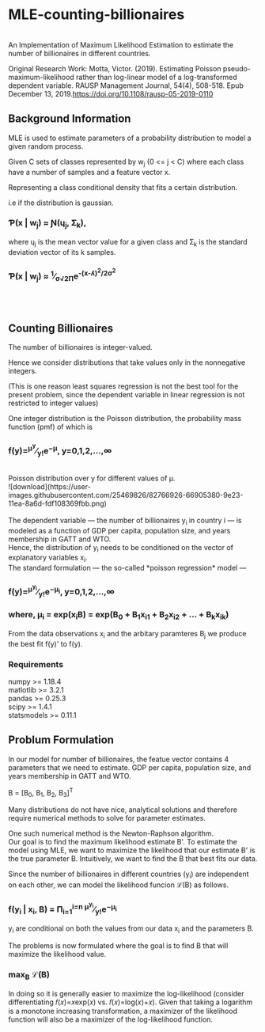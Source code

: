 # MLE-counting-billionaires
</br>
An Implementation of Maximum Likelihood Estimation to estimate the number of billionaires in different countries.

Original Research Work: Motta, Victor. (2019). Estimating Poisson pseudo-maximum-likelihood rather than log-linear model of a log-transformed dependent variable. RAUSP Management Journal, 54(4), 508-518. Epub December 13, 2019.https://doi.org/10.1108/rausp-05-2019-0110
</br>
## Background Information
MLE is used to estimate parameters of a probability distribution to model a given random process.

Given C sets of classes represented by w<sub>j</sub> (0 <= j < C) where each class have a number of samples and a feature vector x.

Representing a class conditional density that fits a certain distribution.

i.e if the distribution is gaussian.
</br>
### &#420;(x | w<sub>j</sub>) &asymp; &#413;(&#613;<sub>j</sub>, &#425;<sub>k</sub>),
where &#613;<sub>j</sub> is the mean vector value for a given class and &#425;<sub>k</sub> is the standard deviation vector of its k samples.

### &#420;(x | w<sub>j</sub>) &asymp; <sup>1</sup>&frasl;<sub>&sigma;&#8730;2&Pi;</sub>e<sup>-(x-&#654;)<sup>2</sup>/2&sigma;<sup>2</sup></sup>

</br>
</br>

## Counting Billionaires
The number of billionaires is integer-valued.

Hence we consider distributions that take values only in the nonnegative integers.

(This is one reason least squares regression is not the best tool for the present problem, since the dependent variable in linear regression is not restricted to integer values)

One integer distribution is the Poisson distribution, the probability mass function (pmf) of which is
</br>

### f(y)=<sup>μ<sup>y</sup></sup>&frasl;<sub>y!</sub>e<sup>−μ</sup>,     y=0,1,2,…,∞

</br>
Poisson distribution over y for different values of μ.
</br>
![download](https://user-images.githubusercontent.com/25469826/82766926-66905380-9e23-11ea-8a6d-fdf108369fbb.png)
</br>
</br>
The dependent variable — the number of billionaires y<sub>i</sub> in country i — is modeled as a function of GDP per capita, population size, and years membership in GATT and WTO.
</br>
Hence, the distribution of y<sub>i</sub> needs to be conditioned on the vector of explanatory variables x<sub>i</sub>.
</br>
The standard formulation — the so-called *poisson regression* model —

### f(y)=<sup>μ<sup>y<sub>i</sub></sup></sup>&frasl;<sub>y!</sub>e<sup>−μ<sub>i</sub></sup>,                 y=0,1,2,…,∞
### where, μ<sub>i</sub> = exp(x<sub>i</sub>B) = exp(B<sub>0</sub> + B<sub>1</sub>x<sub>i1</sub> + B<sub>2</sub>x<sub>i2</sub> + ... + B<sub>k</sub>x<sub>ik</sub>)

From the data observations x<sub>i</sub> and the arbitary paramteres B<sub>j</sub> we produce the best fit f(y)' to f(y).

### Requirements
numpy >= 1.18.4 </br>
matlotlib >= 3.2.1 </br>
pandas >= 0.25.3 </br>
scipy >= 1.4.1 </br>
statsmodels >= 0.11.1 </br>

## Problum Formulation
In our model for number of billionaires, the featue vector contains 4 parameters that we need to estimate.
GDP per capita, population size, and years membership in GATT and WTO.

B = [B<sub>0</sub>,  B<sub>1</sub>,  B<sub>2</sub>,  B<sub>3</sub>]<sup>T<sup>

Many distributions do not have nice, analytical solutions and therefore require numerical methods to solve for parameter estimates.

One such numerical method is the Newton-Raphson algorithm. </br>
Our goal is to find the maximum likelihood estimate B'. </b>
To estimate the model using MLE, we want to maximize the likelihood that our estimate B' is the true parameter B.
Intuitively, we want to find the B that best fits our data.

Since the number of billionaires in different countries (y<sub>i</sub>) are independent on each other, we can model the likelihood funcion &#8466;(B) as follows.

### f(y<sub>i</sub> | x<sub>i</sub>, B) = &Pi;<sub>i=1</sub><sup>i=n</sup>    <sup>μ<sup>y<sub>i</sub></sup></sup>&frasl;<sub>y!</sub>e<sup>−μ<sub>i</sub></sup>

y<sub>i</sub> are conditional on both the values from our data x<sub>i</sub> and the parameters B.

The problems is now formulated where the goal is to find B that will maximize the likelihood value.

### max<sub>B</sub> &#8466;(B)

In doing so it is generally easier to maximize the log-likelihood (consider differentiating  𝑓(𝑥)=𝑥exp(𝑥)  vs.  𝑓(𝑥)=log(𝑥)+𝑥).
Given that taking a logarithm is a monotone increasing transformation, a maximizer of the likelihood function will also be a maximizer of the log-likelihood function.
